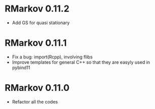 # RMarkov 0.11.2

* Add GS for quasi stationary

# RMarkov 0.11.1

* Fix a bug: import(Rcpp), involving flibs
* Improve templates for general C++ so that they are easyly used in pybind11

# RMarkov 0.11.0

* Refactor all the codes

